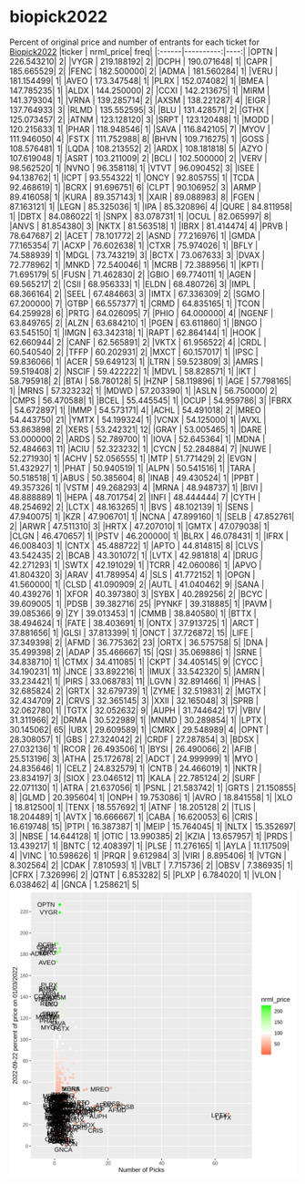 # biopick2022
Percent of original price and number of entrants for each ticket for [Biopick2022](https://twitter.com/hashtag/Biopick2022)
|ticker | nrml_price| freq|
|:------|----------:|----:|
|OPTN   | 226.543210|    2|
|VYGR   | 219.188192|    2|
|DCPH   | 190.071648|    1|
|CAPR   | 185.665529|    2|
|FENC   | 182.500000|    2|
|ADMA   | 181.560284|    1|
|VERU   | 181.154499|    1|
|AVEO   | 173.347548|    1|
|PLRX   | 152.074082|    1|
|BMEA   | 147.785235|    1|
|ALDX   | 144.250000|    2|
|CCXI   | 142.213675|    1|
|MIRM   | 141.379304|    1|
|VRNA   | 139.285714|    2|
|AXSM   | 138.221287|    4|
|EIGR   | 137.764933|    3|
|RLMD   | 135.552595|    3|
|BLU    | 131.428571|    2|
|GTHX   | 125.073457|    2|
|ATNM   | 123.128120|    3|
|SRPT   | 123.120488|    1|
|MODD   | 120.215633|    1|
|PHAR   | 118.948546|    1|
|SAVA   | 116.842105|    7|
|MYOV   | 111.946050|    4|
|FSTX   | 111.752988|    8|
|BHVN   | 109.716275|    1|
|GOSS   | 108.576481|    1|
|LQDA   | 108.213552|    2|
|ARDX   | 108.181818|    5|
|AZYO   | 107.619048|    1|
|ASRT   | 103.211009|    2|
|BCLI   | 102.500000|    2|
|VERV   |  98.562520|    1|
|NVNO   |  96.358118|    1|
|VTVT   |  96.090452|    3|
|ISEE   |  94.138762|    1|
|ICPT   |  93.554322|    1|
|ONCY   |  92.805755|    1|
|TCDA   |  92.468619|    1|
|BCRX   |  91.696751|    6|
|CLPT   |  90.106952|    3|
|ARMP   |  89.416058|    1|
|KURA   |  89.357143|    1|
|XAIR   |  89.088983|    8|
|FGEN   |  87.163121|    1|
|LEGN   |  85.325036|    1|
|IPA    |  85.320896|    4|
|QURE   |  84.811958|    1|
|DBTX   |  84.086022|    1|
|SNPX   |  83.078731|    1|
|OCUL   |  82.065997|    8|
|ANVS   |  81.854380|    3|
|NKTX   |  81.563518|    1|
|IBRX   |  81.414474|    4|
|PRVB   |  78.647687|    2|
|ACET   |  78.101772|    2|
|ASND   |  77.216976|    1|
|GMDA   |  77.165354|    7|
|ACXP   |  76.602638|    1|
|CTXR   |  75.974026|    1|
|BFLY   |  74.588939|    1|
|MDGL   |  73.743219|    3|
|BCTX   |  73.067633|    3|
|DVAX   |  72.778962|    1|
|MNKD   |  72.540046|    1|
|MCRB   |  72.388956|    1|
|KPTI   |  71.695179|    5|
|FUSN   |  71.462830|    2|
|GBIO   |  69.774011|    1|
|AGEN   |  69.565217|    2|
|CSII   |  68.956333|    1|
|ELDN   |  68.480726|    3|
|IMPL   |  68.366164|    2|
|SEEL   |  67.484663|    3|
|IMTX   |  67.336309|    2|
|SGMO   |  67.200000|    7|
|GTBP   |  66.557377|    1|
|CRMD   |  64.835165|    1|
|TCON   |  64.259928|    6|
|PRTG   |  64.026095|    7|
|PHIO   |  64.000000|    4|
|NGENF  |  63.849765|    2|
|ALZN   |  63.684210|    1|
|PGEN   |  63.611860|    1|
|BNGO   |  63.545150|    1|
|IMGN   |  63.342318|    1|
|RAPT   |  62.864144|    1|
|HOOK   |  62.660944|    2|
|CANF   |  62.565891|    2|
|VKTX   |  61.956522|    4|
|CRDL   |  60.540540|    2|
|TFFP   |  60.202931|    2|
|MXCT   |  60.157017|    1|
|IPSC   |  59.836066|    1|
|ACER   |  59.649123|    1|
|LTRN   |  59.523809|    3|
|AMRS   |  59.519408|    2|
|NSCIF  |  59.422222|    1|
|MDVL   |  58.828571|    1|
|IKT    |  58.795918|    2|
|BTAI   |  58.780128|    5|
|HZNP   |  58.119896|    1|
|AGE    |  57.798165|    1|
|MRNS   |  57.323232|    1|
|MDWD   |  57.203390|    1|
|ASLN   |  56.750000|    2|
|CMPS   |  56.470588|    1|
|BCEL   |  55.445545|    1|
|OCUP   |  54.959786|    3|
|FBRX   |  54.672897|    1|
|IMMP   |  54.573171|    4|
|ACHL   |  54.491018|    2|
|MREO   |  54.443750|   21|
|YMTX   |  54.199324|    1|
|VCNX   |  54.125000|    1|
|AVXL   |  53.863898|    2|
|XERS   |  53.242321|   12|
|GRAY   |  53.005465|    1|
|DARE   |  53.000000|    2|
|ARDS   |  52.789700|    1|
|IOVA   |  52.645364|    1|
|MDNA   |  52.484663|   11|
|ACIU   |  52.323232|    1|
|CYCN   |  52.284884|    7|
|NUWE   |  52.271930|    1|
|ACHV   |  52.056555|    1|
|MTP    |  51.771429|    2|
|EVGN   |  51.432927|    1|
|PHAT   |  50.940519|    1|
|ALPN   |  50.541516|    1|
|TARA   |  50.518518|    1|
|ABUS   |  50.385604|    8|
|INAB   |  49.430524|    1|
|PPBT   |  49.357326|    1|
|VSTM   |  49.268293|    4|
|MRNA   |  48.948737|    1|
|BIVI   |  48.888889|    1|
|HEPA   |  48.701754|    2|
|INFI   |  48.444444|    7|
|CYTH   |  48.254692|    2|
|LCTX   |  48.163265|    1|
|BVS    |  48.102139|    1|
|SENS   |  47.940075|    1|
|KZR    |  47.906701|    1|
|NCNA   |  47.899160|    1|
|SELB   |  47.852761|    2|
|ARWR   |  47.511310|    3|
|HRTX   |  47.207010|    1|
|GMTX   |  47.079038|    1|
|CLGN   |  46.470657|    1|
|PSTV   |  46.200000|    1|
|BLRX   |  46.078431|    1|
|IFRX   |  46.008403|    1|
|CNTX   |  45.488722|    1|
|APTO   |  44.814815|    8|
|CLVS   |  43.542435|    2|
|BCAB   |  43.301072|    1|
|LVTX   |  42.981818|    4|
|DRUG   |  42.271293|    1|
|SWTX   |  42.191029|    1|
|TCRR   |  42.060086|    1|
|APVO   |  41.804320|    3|
|ARAV   |  41.789954|    4|
|SLS    |  41.772152|    1|
|OPGN   |  41.560000|    1|
|CLSD   |  41.090909|    2|
|AUTL   |  41.040462|    9|
|SANA   |  40.439276|    1|
|XFOR   |  40.397380|    3|
|SYBX   |  40.289256|    2|
|BCYC   |  39.609005|    1|
|PDSB   |  39.382716|   25|
|PYNKF  |  39.318885|    1|
|PAVM   |  39.085366|    9|
|ZY     |  39.013453|    1|
|CMMB   |  38.840580|    1|
|BTTX   |  38.494624|    1|
|FATE   |  38.403691|    1|
|ONTX   |  37.913725|    1|
|ARCT   |  37.881656|    1|
|GLSI   |  37.813399|    1|
|ONCT   |  37.726872|   15|
|LIFE   |  37.349398|    2|
|AFMD   |  36.775362|   23|
|ORTX   |  36.575758|    5|
|DNA    |  35.499398|    2|
|ADAP   |  35.466667|   15|
|QSI    |  35.069886|    1|
|SRNE   |  34.838710|    1|
|CTMX   |  34.411085|    1|
|CKPT   |  34.405145|    9|
|CYCC   |  34.190231|   11|
|JNCE   |  33.892216|    1|
|IMUX   |  33.542320|    5|
|AMRN   |  33.234421|    1|
|PIRS   |  33.068783|   11|
|LGVN   |  32.891466|    1|
|PHAS   |  32.685824|    2|
|GRTX   |  32.679739|    1|
|ZYME   |  32.519831|    2|
|MGTX   |  32.434709|    2|
|CRVS   |  32.365145|    3|
|XXII   |  32.165048|    3|
|SPRB   |  32.062780|    1|
|TGTX   |  32.052632|    9|
|AUPH   |  31.744642|   17|
|VBIV   |  31.311966|    2|
|DRMA   |  30.522989|    1|
|MNMD   |  30.289854|    1|
|LPTX   |  30.145062|   65|
|UBX    |  29.609589|    1|
|CMRX   |  29.548989|    4|
|OPNT   |  28.308057|    1|
|GBS    |  27.324042|    2|
|CRDF   |  27.287854|    3|
|BDSX   |  27.032136|    1|
|RCOR   |  26.493506|    1|
|BYSI   |  26.490066|    2|
|AFIB   |  25.513196|    3|
|ATHA   |  25.172678|    2|
|ADCT   |  24.999999|    1|
|MYO    |  24.835646|    1|
|CELZ   |  24.832579|    1|
|CNTB   |  24.466019|    1|
|NKTR   |  23.834197|    3|
|SIOX   |  23.046512|   11|
|KALA   |  22.785124|    2|
|SURF   |  22.071130|    1|
|ATRA   |  21.637056|    1|
|PSNL   |  21.583742|    1|
|GRTS   |  21.150855|    8|
|GLMD   |  20.395604|    1|
|ONPH   |  19.753086|    1|
|AVRO   |  18.841558|    1|
|XLO    |  18.812500|    1|
|TENX   |  18.557692|    1|
|ATNF   |  18.205128|    2|
|TLIS   |  18.204489|    1|
|AVTX   |  16.666667|    1|
|CABA   |  16.620053|    6|
|CRIS   |  16.619748|   15|
|PTPI   |  16.387387|    1|
|MEIP   |  15.764045|    1|
|NLTX   |  15.352697|    3|
|NBSE   |  14.644128|    1|
|OTIC   |  13.990385|    2|
|KZIA   |  13.657957|    1|
|PRDS   |  13.439217|    1|
|BNTC   |  12.408397|    1|
|PLSE   |  11.276165|    1|
|AYLA   |  11.117509|    4|
|VINC   |  10.598626|    1|
|PRQR   |   9.612984|    3|
|VIRI   |   8.895406|    1|
|VTGN   |   8.302564|    2|
|CDAK   |   7.810593|    1|
|VBLT   |   7.715736|    2|
|OBSV   |   7.386935|    1|
|CFRX   |   7.326996|    2|
|QTNT   |   6.853282|    5|
|PLXP   |   6.784020|    1|
|VLON   |   6.038462|    4|
|GNCA   |   1.258621|    5|
![retvspicks](biopicks.png?raw=true)

